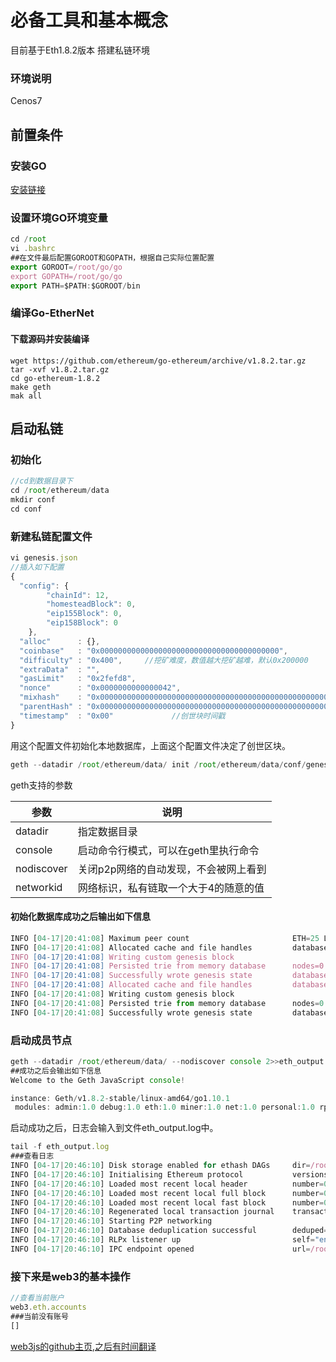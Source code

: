 # 必备工具和基本概念

目前基于Eth1.8.2版本 搭建私链环境

### 环境说明

Cenos7

## 前置条件

### 安装GO

[安装链接](https://golang.org/dl/)

### 设置环境GO环境变量

```javascript
cd /root
vi .bashrc
##在文件最后配置GOROOT和GOPATH，根据自己实际位置配置
export GOROOT=/root/go/go
export GOPATH=/root/go/go
export PATH=$PATH:$GOROOT/bin
```

### 编译Go-EtherNet

#### 下载源码并安装编译

```text
wget https://github.com/ethereum/go-ethereum/archive/v1.8.2.tar.gz
tar -xvf v1.8.2.tar.gz
cd go-ethereum-1.8.2
make geth
mak all
```

## 启动私链

### 初始化

```javascript
//cd到数据目录下
cd /root/ethereum/data
mkdir conf
cd conf
```

### 新建私链配置文件

```javascript
vi genesis.json
//插入如下配置
{
  "config": {
        "chainId": 12,          
        "homesteadBlock": 0,
        "eip155Block": 0,
        "eip158Block": 0
    },
  "alloc"      : {},
  "coinbase"   : "0x0000000000000000000000000000000000000000",
  "difficulty" : "0x400",     //挖矿难度，数值越大挖矿越难，默认0x200000
  "extraData"  : "",
  "gasLimit"   : "0x2fefd8",
  "nonce"      : "0x0000000000000042",
  "mixhash"    : "0x0000000000000000000000000000000000000000000000000000000000000000",
  "parentHash" : "0x0000000000000000000000000000000000000000000000000000000000000000",      //创世块为0
  "timestamp"  : "0x00"             //创世块时间戳
}
```

用这个配置文件初始化本地数据库，上面这个配置文件决定了创世区块。

```javascript
geth --datadir /root/ethereum/data/ init /root/ethereum/data/conf/genesis.json
```

geth支持的参数

| 参数 | 说明 |
| --- | --- |
| datadir | 指定数据目录 |
| console | 启动命令行模式，可以在geth里执行命令 |
| nodiscover | 关闭p2p网络的自动发现，不会被网上看到 |
| networkid | 网络标识，私有链取一个大于4的随意的值 |

#### 初始化数据库成功之后输出如下信息

```javascript
INFO [04-17|20:41:08] Maximum peer count                       ETH=25 LES=0 total=25
INFO [04-17|20:41:08] Allocated cache and file handles         database=/root/ethereum/data/geth/chaindata cache=16 handles=16
INFO [04-17|20:41:08] Writing custom genesis block 
INFO [04-17|20:41:08] Persisted trie from memory database      nodes=0 size=0.00B time=7.08µs gcnodes=0 gcsize=0.00B gctime=0s livenodes=1 livesize=0.00B
INFO [04-17|20:41:08] Successfully wrote genesis state         database=chaindata                          hash=b052b0…1553c1
INFO [04-17|20:41:08] Allocated cache and file handles         database=/root/ethereum/data/geth/lightchaindata cache=16 handles=16
INFO [04-17|20:41:08] Writing custom genesis block 
INFO [04-17|20:41:08] Persisted trie from memory database      nodes=0 size=0.00B time=4.225µs gcnodes=0 gcsize=0.00B gctime=0s livenodes=1 livesize=0.00B
INFO [04-17|20:41:08] Successfully wrote genesis state         database=lightchaindata
```

### 启动成员节点

```javascript
geth --datadir /root/ethereum/data/ --nodiscover console 2>>eth_output.log
##成功之后会输出如下信息
Welcome to the Geth JavaScript console!

instance: Geth/v1.8.2-stable/linux-amd64/go1.10.1
 modules: admin:1.0 debug:1.0 eth:1.0 miner:1.0 net:1.0 personal:1.0 rpc:1.0 txpool:1.0 web3:1.0
```

启动成功之后，日志会输入到文件eth\_output.log中。

```javascript
tail -f eth_output.log
###查看日志
INFO [04-17|20:46:10] Disk storage enabled for ethash DAGs     dir=/root/.ethash                   count=2
INFO [04-17|20:46:10] Initialising Ethereum protocol           versions="[63 62]" network=1
INFO [04-17|20:46:10] Loaded most recent local header          number=0 hash=b052b0…1553c1 td=1024
INFO [04-17|20:46:10] Loaded most recent local full block      number=0 hash=b052b0…1553c1 td=1024
INFO [04-17|20:46:10] Loaded most recent local fast block      number=0 hash=b052b0…1553c1 td=1024
INFO [04-17|20:46:10] Regenerated local transaction journal    transactions=0 accounts=0
INFO [04-17|20:46:10] Starting P2P networking 
INFO [04-17|20:46:10] Database deduplication successful        deduped=0
INFO [04-17|20:46:10] RLPx listener up                         self="enode://e257075821fe90edfe3a182cffd340331d04de20803e6be2bfc9a7145fca103399e78b30104f1637d7b49afc11658e5cc895e588f76cd91558c17c83afeb5cff@[::]:30303?discport=0"
INFO [04-17|20:46:10] IPC endpoint opened                      url=/root/ethereum/data/geth.ipc
```

### 接下来是web3的基本操作

```javascript
//查看当前账户
web3.eth.accounts
###当前没有账号
[]
```

[web3js的github主页,之后有时间翻译](https://github.com/ethereum/wiki/wiki/JavaScript-API)

